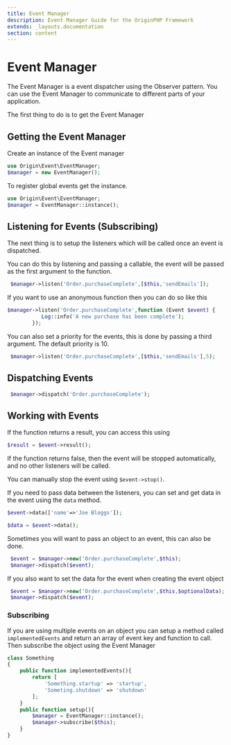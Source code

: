 ```yaml
---
title: Event Manager
description: Event Manager Guide for the OriginPHP Framework
extends: _layouts.documentation
section: content
---
```

# Event Manager

The Event Manager is a event dispatcher using the Observer pattern. You can use the Event Manager to communicate
to different parts of your application.

The first thing to do is to get the Event Manager

## Getting the Event Manager

Create an instance of the Event manager

```php
use Origin\Event\EventManager;
$manager = new EventManager();
```

To register global events get the instance.

```php
use Origin\Event\EventManager;
$manager = EventManager::instance();
```

## Listening for Events (Subscribing)

The next thing is to setup the listeners which will be called once an event is dispatched.

You can do this by listening and passing a callable, the event will be passed as the first argument to the function.

```php
 $manager->listen('Order.purchaseComplete',[$this,'sendEmails']);
```

If you want to use an anonymous function then you can do so like this

```php
$manager->listen('Order.purchaseComplete',function (Event $event) {
           Log::info('A new purchase has been complete');
        });
```

You can also set a priority for the events, this is done by passing a third argument. The default priority is 10.

```php
 $manager->listen('Order.purchaseComplete',[$this,'sendEmails'],5);
```

## Dispatching Events

```php
 $manager->dispatch('Order.purchaseComplete');
```

## Working with Events

If the function returns a result, you can access this using

```php
$result = $event->result();
```

If the function returns false, then the event will be stopped automatically, and no other listeners will be
called.

You can manually stop the event using `$event->stop()`.

If you need to pass data between the listeners, you can set and get data in the event using the `data` method.

```php
$event->data(['name'=>'Joe Bloggs']);

$data = $event->data();
```

Sometimes you will want to pass an object to an event, this can also be done.

```php
 $event = $manager->new('Order.purchaseComplete',$this);
 $manager->dispatch($event);
```

If you also want to set the data for the event when creating the event object

```php
 $event = $manager->new('Order.purchaseComplete',$this,$optionalData);
 $manager->dispatch($event);
```

### Subscribing

If you are using multiple events on an object you can setup a method called `implementedEvents` and return an array of event key and function to call. Then  subscribe the object using the Event Manager

```php
class Something
{
    public function implementedEvents(){
        return [
            'Something.startup' => 'startup',
            'Someting.shutdown' => 'shutdown'
        ];
    }
    public function setup(){
        $manager = EventManager::instance();
        $manager->subscribe($this);
    }
}

```